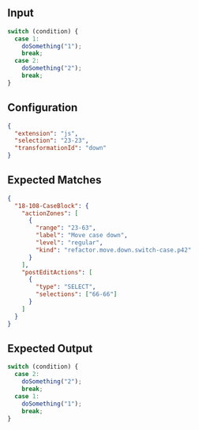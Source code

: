 
## Input
```javascript input
switch (condition) {
  case 1:
    doSomething("1");
    break;
  case 2:
    doSomething("2");
    break;
}
```

## Configuration
```json configuration
{
  "extension": "js",
  "selection": "23-23",
  "transformationId": "down"
}
```

## Expected Matches
```json expected matches
{
  "18-108-CaseBlock": {
    "actionZones": [
      {
        "range": "23-63",
        "label": "Move case down",
        "level": "regular",
        "kind": "refactor.move.down.switch-case.p42"
      }
    ],
    "postEditActions": [
      {
        "type": "SELECT",
        "selections": ["66-66"]
      }
    ]
  }
}
```

## Expected Output
```javascript expected output
switch (condition) {
  case 2:
    doSomething("2");
    break;
  case 1:
    doSomething("1");
    break;
}
```